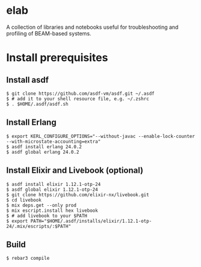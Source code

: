 elab
=====

A collection of libraries and notebooks useful for troubleshooting and profiling of BEAM-based systems.

Install prerequisites
=====

Install asdf
-----

    $ git clone https://github.com/asdf-vm/asdf.git ~/.asdf
    $ # add it to your shell resource file, e.g. ~/.zshrc
    $ . $HOME/.asdf/asdf.sh

Install Erlang
-----

    $ export KERL_CONFIGURE_OPTIONS="--without-javac --enable-lock-counter --with-microstate-accounting=extra"
    $ asdf install erlang 24.0.2
    $ asdf global erlang 24.0.2

Install Elixir and Livebook (optional)
-----

    $ asdf install elixir 1.12.1-otp-24
    $ asdf global elixir 1.12.1-otp-24
    $ git clone https://github.com/elixir-nx/livebook.git
    $ cd livebook
    $ mix deps.get --only prod
    $ mix escript.install hex livebook
    $ # add livebook to your $PATH
    $ export PATH="$HOME/.asdf/installs/elixir/1.12.1-otp-24/.mix/escripts/:$PATH" 

Build
-----

    $ rebar3 compile
